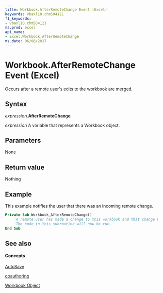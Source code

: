 ```yaml
---
title: Workbook.AfterRemoteChange Event (Excel)
keywords: vbaxl10.chm504121
f1_keywords:
- vbaxl10.chm504121
ms.prod: excel
api_name:
- Excel.Workbook.AfterRemoteChange
ms.date: 06/08/2017
---
```



# Workbook.AfterRemoteChange Event (Excel)

Occurs after a remote user's edits to the workbook are merged.

## Syntax

_expression_.**AfterRemoteChange**

_expression_ A variable that represents a Workbook object.

## Parameters

None

## Return value

Nothing

## Example

This example notifies the user that there was an incoming remote change.

```vb
Private Sub Workbook_AfterRemoteChange()
    'A remote user has made a change to this workbook and that change has been merged.
    'The code in this subroutine will now be run.
End Sub
```

## See also

#### Concepts

[AutoSave](../../Office-Shared-VBA/articles/how-autosave-impacts-addins-and-macros.md)

[coauthoring](about-coauthoring-in-excel.md)

[Workbook Object](workbook-object-excel.md)
